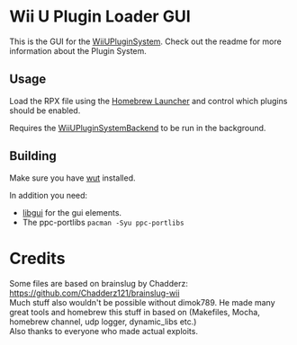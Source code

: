 ﻿# Wii U Plugin Loader GUI
This is the GUI for the [WiiUPluginSystem](https://github.com/Maschell/WiiUPluginSystem). Check out the readme for more information about the Plugin System.

## Usage

Load the RPX file using the [Homebrew Launcher](https://github.com/wiiu-env/homebrew_launcher) and control which plugins should be enabled.

Requires the [WiiUPluginSystemBackend](https://github.com/wiiu-env/WiiUPluginLoaderBackend) to be run in the background.

## Building
Make sure you have [wut](https://github.com/devkitPro/wut/) installed.

In addition you need: 
- [libgui](https://github.com/wiiu-env/libgui) for the gui elements.
- The ppc-portlibs `pacman -Syu ppc-portlibs`


# Credits
Some files are based on brainslug by Chadderz:  
https://github.com/Chadderz121/brainslug-wii  
Much stuff also wouldn't be possible without dimok789. He made many great tools and homebrew this stuff in based on (Makefiles, Mocha, homebrew channel, udp logger, dynamic_libs etc.)  
Also thanks to everyone who made actual exploits.  